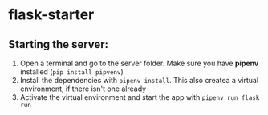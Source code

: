 # flask-starter

## Starting the server:
1. Open a terminal and go to the server folder. Make sure you have **pipenv** installed (`pip install pipvenv`) 
2. Install the dependencies with `pipenv install`. This also createa a virtual environment, if there isn't one already
3. Activate the virtual environment and start the app with `pipenv run flask run`
